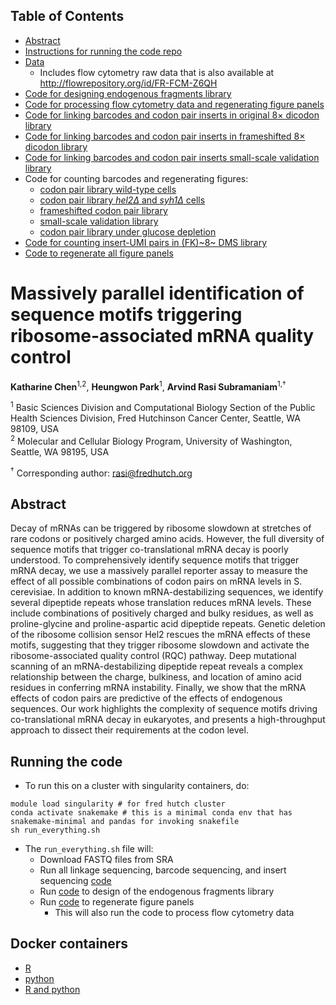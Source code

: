 ## Table of Contents
- [Abstract](#abstract)
- [Instructions for running the code repo](#running-the-code)
- [Data](data/)
  - Includes flow cytometry raw data that is also available at http://flowrepository.org/id/FR-FCM-Z6QH
- [Code for designing endogenous fragments library](analysis/library_design/endogenous_fragments/)
- [Code for processing flow cytometry data and regenerating figure panels](analysis/flow_cytometry/wt_hel2_8xdicodon/scripts)
- [Code for linking barcodes and codon pair inserts in original 8× dicodon library](analysis/barcodeseq/8xdicodon_linkage/scripts/)
- [Code for linking barcodes and codon pair inserts in frameshifted 8× dicodon library](analysis/barcodeseq/frameshifted_8xdicodon_linkage/)
- [Code for linking barcodes and codon pair inserts small-scale validation library](analysis/barcodeseq/mini_8xdicodon_linkage/scripts/)
- Code for counting barcodes and regenerating figures:
  - [codon pair library wild-type cells](analysis/barcodeseq/wt_mrna_grna/scripts/)
  - [codon pair library *hel2Δ* and *syh1Δ* cells](analysis/barcodeseq/hel2_syh1_mrna_grna/scripts/)
  - [frameshifted codon pair library](analysis/barcodeseq/wt_frameshifted_mrna_grna/scripts/)
  - [small-scale validation library](analysis/barcodeseq/wt_hel2_mini_pool/scripts/)
  - [codon pair library under glucose depletion](analysis/barcodeseq/wt_hel2_no_glucose_mrna_grna/scripts/)
- [Code for counting insert-UMI pairs in (FK)~8~ DMS library](analysis/barcodeseq/wt_hel2_fk8_dms/scripts/)
- [Code to regenerate all figure panels](analysis/run_all_ipynb_scripts.smk)

# Massively parallel identification of sequence motifs triggering ribosome-associated mRNA quality control

**Katharine Chen**<sup>1,2</sup>, **Heungwon Park**<sup>1</sup>, **Arvind Rasi Subramaniam**<sup>1,†</sup>

<sup>1</sup> Basic Sciences Division and Computational Biology Section of the Public
Health Sciences Division, Fred Hutchinson Cancer Center, Seattle, WA
98109, USA <br/>
<sup>2</sup> Molecular and Cellular Biology Program, University of Washington,
Seattle, WA 98195, USA <br/>

<sup>†</sup> Corresponding author: <rasi@fredhutch.org>

## Abstract

Decay of mRNAs can be triggered by ribosome slowdown at stretches of rare codons or positively charged amino acids.
However, the full diversity of sequence motifs that trigger co-translational mRNA decay is poorly understood.
To comprehensively identify sequence motifs that trigger mRNA decay, we use a massively parallel reporter assay to measure the effect of all possible combinations of codon pairs on mRNA levels in S. cerevisiae.
In addition to known mRNA-destabilizing sequences, we identify several dipeptide repeats whose translation reduces mRNA levels. 
These include combinations of positively charged and bulky residues, as well as proline-glycine and proline-aspartic acid dipeptide repeats.
Genetic deletion of the ribosome collision sensor Hel2 rescues the mRNA effects of these motifs, suggesting that they trigger ribosome slowdown and activate the ribosome-associated quality control (RQC) pathway.
Deep mutational scanning of an mRNA-destabilizing dipeptide repeat reveals a complex relationship between the charge, bulkiness, and location of amino acid residues in conferring mRNA instability.
Finally, we show that the mRNA effects of codon pairs are predictive of the effects of endogenous sequences.
Our work highlights the complexity of sequence motifs driving co-translational mRNA decay in eukaryotes, and presents a high-throughput approach to dissect their requirements at the codon level.

## Running the code
- To run this on a cluster with singularity containers, do:
```
module load singularity # for fred hutch cluster
conda activate snakemake # this is a minimal conda env that has snakemake-minimal and pandas for invoking snakefile
sh run_everything.sh
```

- The ```run_everything.sh``` file will:
  - Download FASTQ files from SRA
  - Run all linkage sequencing, barcode sequencing, and insert sequencing [code](analysis/barcodeseq)
  - Run [code](analysis/library_design/endogenous_fragments/scripts/run_analysis.smk) to design of the endogenous fragments library
  - Run [code](analysis/run_all_ipynb_scripts.smk) to regenerate figure panels
    - This will also run the code to process flow cytometry data

## Docker containers
- [R](https://github.com/rasilab/r/pkgs/container/r)
- [python](https://github.com/rasilab/python/pkgs/container/python)
- [R and python](https://github.com/rasilab/r_python/pkgs/container/r_python)
